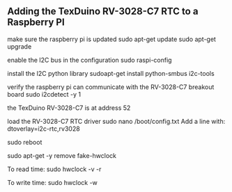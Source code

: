 ## Adding the TexDuino RV-3028-C7 RTC to a Raspberry PI

make sure the raspberry pi is updated
sudo apt-get update
sudo apt-get upgrade

enable the I2C bus in the configuration
sudo raspi-config 

install the I2C python library
sudoapt-get install python-smbus i2c-tools 

verify the raspberry pi can communicate with the RV-3028-C7 breakout board
sudo i2cdetect -y 1 

the TexDuino RV-3028-C7 is at address 52

load the RV-3028-C7 RTC driver
sudo nano /boot/config.txt 
Add a line with:
dtoverlay=i2c-rtc,rv3028 

sudo reboot 

sudo apt-get -y remove fake-hwclock

To read time:
sudo hwclock -v -r

To write time:
sudo hwclock -w 
